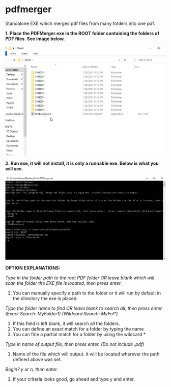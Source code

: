 # pdfmerger
Standalone EXE which merges pdf files from many folders into one pdf.


**1. Place the PDFMerger.exe in the ROOT folder containing the folders of PDF files.  See image below.**

![alt text](https://github.com/polklibrary/pdfmerger/blob/main/doc/step1.jpg?raw=true)

**2. Run exe, it will not install, it is only a runnable exe.  Below is what you will see.**

![alt text](https://github.com/polklibrary/pdfmerger/blob/main/doc/step2.jpg?raw=true)

**OPTION EXPLANATIONS:**

*Type in the folder path to the root PDF folder OR leave blank which will scan the folder the EXE file is located, then press enter.*
1. You can manually specify a path to the folder or it will run by default in the directory the exe is placed.

*Type the folder name to find OR leave blank to search all, then press enter.  (Exact Search: MyFolder1) (Wildcard Search: MyFol\*)*
1. If this field is left blank, it will search all the folders.
2. You can define an exact match for a folder by typing the name
3. You can fine a partial  match for a folder by using the wildcard \*

*Type in name of output file, then press enter. (Do not include .pdf)*
1. Name of the file which will output.  It will be located wherever the path defined above was set.

*Begin?  y or n, then enter.*
1. If your criteria looks good, go ahead and type y and enter.




